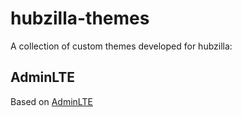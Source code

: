 # hubzilla-themes

A collection of custom themes developed for hubzilla:

## AdminLTE
Based on [AdminLTE](https://adminlte.io/) 
